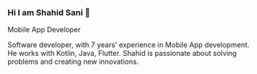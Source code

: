### Hi I am Shahid Sani 👋

Mobile App Developer

Software developer, with 7 years’ experience in Mobile App development. He works with Kotlin, Java, Flutter. Shahid is passionate about solving problems and creating new innovations.
